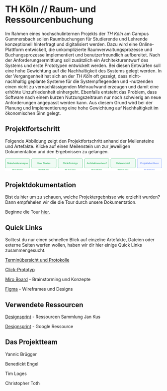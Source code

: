 # TH Köln // Raum- und Ressourcenbuchung

Im Rahmen eines hochschulinternen Projekts der _TH Köln_ am Campus Gummersbach sollen Raumbuchungen für Studierende und Lehrende konzeptionell hinterfragt und digitalisiert werden. Dazu wird eine Online-Plattform entwickelt, die unkomplizierte Raumverwaltungsprozesse und Buchungsprozesse implementiert und benutzerfreundlich aufbereitet. Nach der Anforderungsermittlung soll zusätzlich ein Architekturentwurf des Systems und erste Prototypen entwickelt werden. Bei diesen Entwürfen soll eine hohe Gewichtung auf die Nachhaltigkeit des Systems gelegt werden. In der Vergangenheit hat sich an der _TH Köln_ oft gezeigt, dass nicht-nachhaltig geplante Systeme für die Systempflegenden und -nutzenden einen nicht zu vernachlässigenden Mehraufwand erzeugen und damit eine erhöhte Unzufriedenheit einhergeht. Ebenfalls entsteht das Problem, dass Software nach einem kurzen Nutzungszeitraum nur noch schwierig an neue Anforderungen angepasst werden kann. Aus diesem Grund wird bei der Planung und Implementierung eine hohe Gewichtung auf Nachhaltigkeit im ökonomischen Sinn gelegt.

## Projektfortschritt

Folgende Abbildung zeigt den Projektfortschritt anhand der Meilensteine und Artefakte. Klicke auf einen Meilenstein um zur jeweiligen Dokumentation und den Ergebnissen zu gelangen.

![Projektforschritt: Stakeholderanalyse beendet am 01.06.2022, User Stories beendet am 19.06.2022, Click-Prototyp beendet am 16.07.2022, Architekturentwurf beendet am 01.08.2022, Datenmodell beendet am 16.07.2022, Präsentation ausstehend bis zum 30.09.2022](./docs/assets/progress-05.png)

## Projektdokumentation

Bist du hier um zu schauen, welche Projektergebnisse wie erziehlt wurden? Dann empfehelen wir die die Tour durch unsere Dokumentation. 

Beginne die Tour [hier](./docs/README.md).

## Quick Links

Solltest du nur einen schnellen Blick auf einzelne Artefakte, Dateien oder externe Seiten werfen wollen, haben wir dir hier einige Quick Links zusammengesucht.

[Terminübersicht und Protokolle](./docs/terminuebersicht.md)

[Click-Prototyp]()

[Miro Board](https://miro.com/app/board/o9J_kgMy_lc=/) - Brainstorming und Konzepte

[Figma](https://www.figma.com/file/XmxGih73XA6zbU6UN1y1mb/Wireframes?node-id=0%3A1) - Wireframes und Designs


## Verwendete Ressourcen

[Designsprint](https://koos.github.io/mi-master-vuk/) - Ressourcen Sammlung Jan Kus

[Designsprint](https://designsprintkit.withgoogle.com/methodology/overview) - Google Ressource

## Das Projektteam

Yannic Brügger

Benedickt Engel

Tim Loges

Christopher Toth
